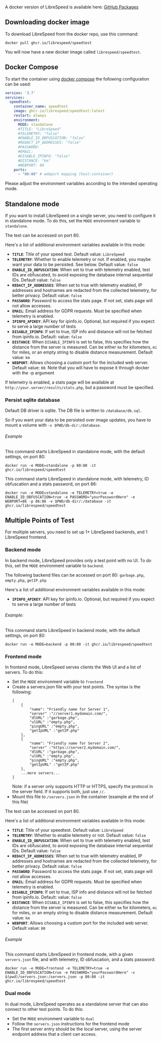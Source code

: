 A docker version of LibreSpeed is available here: [GitHub Packages](https://github.com/librespeed/speedtest/pkgs/container/speedtest)

## Downloading docker image
To download LibreSpeed from the docker repo, use this command:

```
docker pull ghcr.io/librespeed/speedtest
```

You will now have a new docker image called `librespeed/speedtest`.


## Docker Compose
To start the container using [docker compose](https://docs.docker.com/compose/) the following configuration can be used:

```yml
version: '3.7'
services:
  speedtest:
    container_name: speedtest
    image: ghcr.io/librespeed/speedtest:latest
    restart: always
    environment:
      MODE: standalone
      #TITLE: "LibreSpeed"
      #TELEMETRY: "false"
      #ENABLE_ID_OBFUSCATION: "false"
      #REDACT_IP_ADDRESSES: "false"
      #PASSWORD:
      #EMAIL:
      #DISABLE_IPINFO: "false"
      #DISTANCE: "km"
      #WEBPORT: 80
    ports:
      - "80:80" # webport mapping (host:container)
```

Please adjust the environment variables according to the intended operating mode.

## Standalone mode
If you want to install LibreSpeed on a single server, you need to configure it in standalone mode. To do this, set the `MODE` environment variable to `standalone`.

The test can be accessed on port 80.

Here's a list of additional environment variables available in this mode:
* __`TITLE`__: Title of your speed test. Default value: `LibreSpeed`
* __`TELEMETRY`__: Whether to enable telemetry or not. If enabled, you maybe want your data to be persisted. See below. Default value: `false`
* __`ENABLE_ID_OBFUSCATION`__: When set to true with telemetry enabled, test IDs are obfuscated, to avoid exposing the database internal sequential IDs. Default value: `false`
* __`REDACT_IP_ADDRESSES`__: When set to true with telemetry enabled, IP addresses and hostnames are redacted from the collected telemetry, for better privacy. Default value: `false`
* __`PASSWORD`__: Password to access the stats page. If not set, stats page will not allow accesses.
* __`EMAIL`__: Email address for GDPR requests. Must be specified when telemetry is enabled.
* __`IPINFO_APIKEY`__: API key for ipinfo.io. Optional, but required if you expect to serve a large number of tests
* __`DISABLE_IPINFO`__: If set to true, ISP info and distance will not be fetched from ipinfo.io. Default: value: `false`
* __`DISTANCE`__: When `DISABLE_IPINFO` is set to false, this specifies how the distance from the server is measured. Can be either `km` for kilometers, `mi` for miles, or an empty string to disable distance measurement. Default value: `km`
* __`WEBPORT`__: Allows choosing a custom port for the included web server. Default value: `80`. Note that you will have to expose it through docker with the -p argument

If telemetry is enabled, a stats page will be available at `http://your.server/results/stats.php`, but a password must be specified.

### Persist sqlite database

Default DB driver is sqlite. The DB file is written to `/database/db.sql`.

So if you want your data to be persisted over image updates, you have to mount a volume with `-v $PWD/db-dir:/database`.


###### Example
This command starts LibreSpeed in standalone mode, with the default settings, on port 80:

```
docker run -e MODE=standalone -p 80:80 -it ghcr.io/librespeed/speedtest
```

This command starts LibreSpeed in standalone mode, with telemetry, ID obfuscation and a stats password, on port 86:

```
docker run -e MODE=standalone -e TELEMETRY=true -e ENABLE_ID_OBFUSCATION=true -e PASSWORD="yourPasswordHere" -e WEBPORT=86 -p 86:86 -v $PWD/db-dir/:/database -it ghcr.io/librespeed/speedtest
```

## Multiple Points of Test
For multiple servers, you need to set up 1+ LibreSpeed backends, and 1 LibreSpeed frontend.

### Backend mode
In backend mode, LibreSpeed provides only a test point with no UI. To do this, set the `MODE` environment variable to `backend`.

The following backend files can be accessed on port 80: `garbage.php`, `empty.php`, `getIP.php`

Here's a list of additional environment variables available in this mode:
* __`IPINFO_APIKEY`__: API key for ipinfo.io. Optional, but required if you expect to serve a large number of tests

###### Example:
This command starts LibreSpeed in backend mode, with the default settings, on port 80:
```
docker run -e MODE=backend -p 80:80 -it ghcr.io/librespeed/speedtest
```

### Frontend mode
In frontend mode, LibreSpeed serves clients the Web UI and a list of servers. To do this:
* Set the `MODE` environment variable to `frontend`
* Create a servers.json file with your test points. The syntax is the following:
    ```
    [
        {
            "name": "Friendly name for Server 1",
            "server" :"//server1.mydomain.com/",
            "dlURL" :"garbage.php",
            "ulURL" :"empty.php",
            "pingURL" :"empty.php",
            "getIpURL" :"getIP.php"
        },
        {
            "name": "Friendly name for Server 2",
            "server" :"https://server2.mydomain.com/",
            "dlURL" :"garbage.php",
            "ulURL" :"empty.php",
            "pingURL" :"empty.php",
            "getIpURL" :"getIP.php"
        },
        ...more servers...
    ]
    ```
    Note: if a server only supports HTTP or HTTPS, specify the protocol in the server field. If it supports both, just use `//`.
* Mount this file to `/servers.json` in the container (example at the end of this file)

The test can be accessed on port 80.

Here's a list of additional environment variables available in this mode:
* __`TITLE`__: Title of your speedtest. Default value: `LibreSpeed`
* __`TELEMETRY`__: Whether to enable telemetry or not. Default value: `false`
* __`ENABLE_ID_OBFUSCATION`__: When set to true with telemetry enabled, test IDs are obfuscated, to avoid exposing the database internal sequential IDs. Default value: `false`
* __`REDACT_IP_ADDRESSES`__: When set to true with telemetry enabled, IP addresses and hostnames are redacted from the collected telemetry, for better privacy. Default value: `false`
* __`PASSWORD`__: Password to access the stats page. If not set, stats page will not allow accesses.
* __`EMAIL`__: Email address for GDPR requests. Must be specified when telemetry is enabled.
* __`DISABLE_IPINFO`__: If set to true, ISP info and distance will not be fetched from ipinfo.io. Default: value: `false`
* __`DISTANCE`__: When `DISABLE_IPINFO` is set to false, this specifies how the distance from the server is measured. Can be either `km` for kilometers, `mi` for miles, or an empty string to disable distance measurement. Default value: `km`
* __`WEBPORT`__: Allows choosing a custom port for the included web server. Default value: `80`

###### Example
This command starts LibreSpeed in frontend mode, with a given `servers.json` file, and with telemetry, ID obfuscation, and a stats password:
```
docker run -e MODE=frontend -e TELEMETRY=true -e ENABLE_ID_OBFUSCATION=true -e PASSWORD="yourPasswordHere" -v $(pwd)/servers.json:/servers.json -p 80:80 -it ghcr.io/librespeed/speedtest
```

### Dual mode
In dual mode, LibreSpeed operates as a standalone server that can also connect to other test points.
To do this:
* Set the `MODE` environment variable to `dual`
* Follow the `servers.json` instructions for the frontend mode
* The first server entry should be the local server, using the server endpoint address that a client can access.
